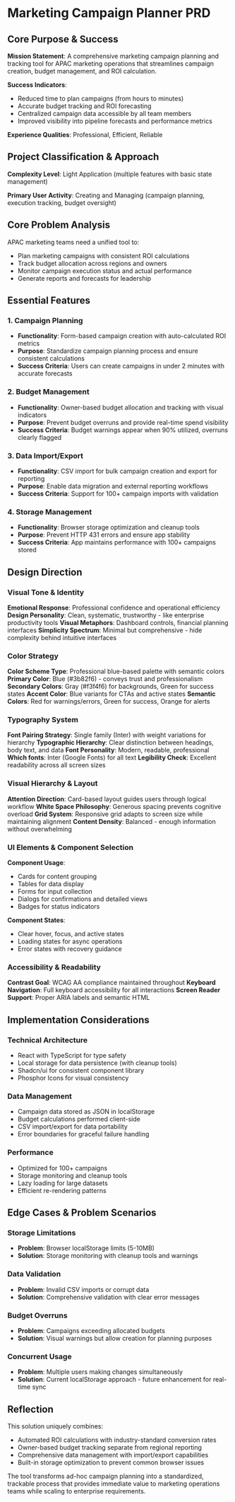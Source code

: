 # Marketing Campaign Planner PRD

## Core Purpose & Success

**Mission Statement**: A comprehensive marketing campaign planning and tracking tool for APAC marketing operations that streamlines campaign creation, budget management, and ROI calculation.

**Success Indicators**: 
- Reduced time to plan campaigns (from hours to minutes)
- Accurate budget tracking and ROI forecasting
- Centralized campaign data accessible by all team members
- Improved visibility into pipeline forecasts and performance metrics

**Experience Qualities**: Professional, Efficient, Reliable

## Project Classification & Approach

**Complexity Level**: Light Application (multiple features with basic state management)

**Primary User Activity**: Creating and Managing (campaign planning, execution tracking, budget oversight)

## Core Problem Analysis

APAC marketing teams need a unified tool to:
- Plan marketing campaigns with consistent ROI calculations
- Track budget allocation across regions and owners
- Monitor campaign execution status and actual performance
- Generate reports and forecasts for leadership

## Essential Features

### 1. Campaign Planning
- **Functionality**: Form-based campaign creation with auto-calculated ROI metrics
- **Purpose**: Standardize campaign planning process and ensure consistent calculations
- **Success Criteria**: Users can create campaigns in under 2 minutes with accurate forecasts

### 2. Budget Management
- **Functionality**: Owner-based budget allocation and tracking with visual indicators
- **Purpose**: Prevent budget overruns and provide real-time spend visibility
- **Success Criteria**: Budget warnings appear when 90% utilized, overruns clearly flagged

### 3. Data Import/Export
- **Functionality**: CSV import for bulk campaign creation and export for reporting
- **Purpose**: Enable data migration and external reporting workflows
- **Success Criteria**: Support for 100+ campaign imports with validation

### 4. Storage Management
- **Functionality**: Browser storage optimization and cleanup tools
- **Purpose**: Prevent HTTP 431 errors and ensure app stability
- **Success Criteria**: App maintains performance with 100+ campaigns stored

## Design Direction

### Visual Tone & Identity
**Emotional Response**: Professional confidence and operational efficiency
**Design Personality**: Clean, systematic, trustworthy - like enterprise productivity tools
**Visual Metaphors**: Dashboard controls, financial planning interfaces
**Simplicity Spectrum**: Minimal but comprehensive - hide complexity behind intuitive interfaces

### Color Strategy
**Color Scheme Type**: Professional blue-based palette with semantic colors
**Primary Color**: Blue (#3b82f6) - conveys trust and professionalism
**Secondary Colors**: Gray (#f3f4f6) for backgrounds, Green for success states
**Accent Color**: Blue variants for CTAs and active states
**Semantic Colors**: Red for warnings/errors, Green for success, Orange for alerts

### Typography System
**Font Pairing Strategy**: Single family (Inter) with weight variations for hierarchy
**Typographic Hierarchy**: Clear distinction between headings, body text, and data
**Font Personality**: Modern, readable, professional
**Which fonts**: Inter (Google Fonts) for all text
**Legibility Check**: Excellent readability across all screen sizes

### Visual Hierarchy & Layout
**Attention Direction**: Card-based layout guides users through logical workflow
**White Space Philosophy**: Generous spacing prevents cognitive overload
**Grid System**: Responsive grid adapts to screen size while maintaining alignment
**Content Density**: Balanced - enough information without overwhelming

### UI Elements & Component Selection
**Component Usage**: 
- Cards for content grouping
- Tables for data display
- Forms for input collection
- Dialogs for confirmations and detailed views
- Badges for status indicators

**Component States**: 
- Clear hover, focus, and active states
- Loading states for async operations
- Error states with recovery guidance

### Accessibility & Readability
**Contrast Goal**: WCAG AA compliance maintained throughout
**Keyboard Navigation**: Full keyboard accessibility for all interactions
**Screen Reader Support**: Proper ARIA labels and semantic HTML

## Implementation Considerations

### Technical Architecture
- React with TypeScript for type safety
- Local storage for data persistence (with cleanup tools)
- Shadcn/ui for consistent component library
- Phosphor Icons for visual consistency

### Data Management
- Campaign data stored as JSON in localStorage
- Budget calculations performed client-side
- CSV import/export for data portability
- Error boundaries for graceful failure handling

### Performance
- Optimized for 100+ campaigns
- Storage monitoring and cleanup tools
- Lazy loading for large datasets
- Efficient re-rendering patterns

## Edge Cases & Problem Scenarios

### Storage Limitations
- **Problem**: Browser localStorage limits (5-10MB)
- **Solution**: Storage monitoring with cleanup tools and warnings

### Data Validation
- **Problem**: Invalid CSV imports or corrupt data
- **Solution**: Comprehensive validation with clear error messages

### Budget Overruns
- **Problem**: Campaigns exceeding allocated budgets
- **Solution**: Visual warnings but allow creation for planning purposes

### Concurrent Usage
- **Problem**: Multiple users making changes simultaneously
- **Solution**: Current localStorage approach - future enhancement for real-time sync

## Reflection

This solution uniquely combines:
- Automated ROI calculations with industry-standard conversion rates
- Owner-based budget tracking separate from regional reporting
- Comprehensive data management with import/export capabilities
- Built-in storage optimization to prevent common browser issues

The tool transforms ad-hoc campaign planning into a standardized, trackable process that provides immediate value to marketing operations teams while scaling to enterprise requirements.